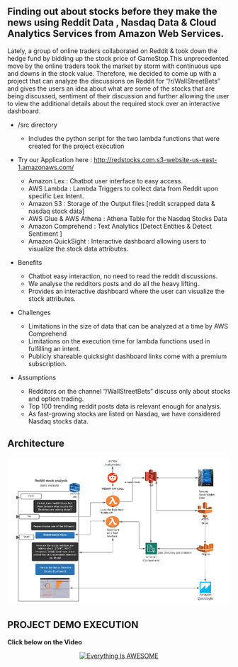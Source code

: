## Finding out about stocks before they make the news using Reddit Data , Nasdaq Data &amp; Cloud Analytics Services from Amazon Web Services.

Lately, a group of online traders collaborated on Reddit & took down the hedge fund by bidding up the stock price of GameStop.This unprecedented move by the online traders took the market by storm with continuous ups and downs in the stock value. Therefore, we decided to come up with a project that can analyze the discussions on Reddit for “/r/WallStreetBets” and gives the users an idea about what are some of the stocks that are being discussed, sentiment of their discussion and further allowing the user to view the additional details about the required stock over an interactive dashboard.

- /src directory 
  - Includes the python script for the two lambda functions that were created for the project execution
 
- Try our Application here : http://redstocks.com.s3-website-us-east-1.amazonaws.com/
  - Amazon Lex : Chatbot user interface to easy access.
  - AWS Lambda : Lambda Triggers to collect data from Reddit upon specific Lex Intent.
  - Amazon S3 : Storage of the Output files [reddit scrapped data & nasdaq stock data]
  - AWS Glue & AWS Athena : Athena Table for the Nasdaq Stocks Data
  - Amazon Comprehend : Text Analytics [Detect Entities & Detect Sentiment ]
  - Amazon QuickSight : Interactive dashboard allowing users to visualize the stock data attributes.

- Benefits
  - Chatbot easy interaction, no need to read the reddit discussions.
  - We analyse the redditors posts and do all the heavy lifting.
  - Provides an interactive dashboard where the user can visualize the stock attributes.
- Challenges
  - Limitations in the size of data that can be analyzed at a time by AWS Comprehend
  - Limitations on the execution time for lambda functions used in fulfilling an intent.
  - Publicly shareable quicksight dashboard links come with a premium subscription.
- Assumptions
  - Redditors on the channel “/WallStreetBets” discuss only about stocks and option trading.
  - Top 100 trending reddit posts data is relevant enough for analysis.
  - As fast-growing stocks are listed on Nasdaq, we have considered Nasdaq stocks data.

## Architecture
![Architecture](https://github.com/aashish-bidap/Reddit-Data-Analysis/blob/main/Architecture.png)

## PROJECT DEMO EXECUTION
**Click below on the Video**<br>
<div align="center">
      <a href="https://youtu.be/6qNSnpFNnqY">
     <img 
      src="https://img.youtube.com/vi/6qNSnpFNnqY/0.jpg" 
      alt="Everything Is AWESOME" 
      style="width:50%;">
      </a>
    </div>

